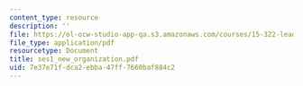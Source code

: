 ```yaml
---
content_type: resource
description: ''
file: https://ol-ocw-studio-app-qa.s3.amazonaws.com/courses/15-322-leading-organizations-ii-fall-2003/7e37e71fdca2ebba47ff7660baf884c2_ses1_new_organization.pdf
file_type: application/pdf
resourcetype: Document
title: ses1_new_organization.pdf
uid: 7e37e71f-dca2-ebba-47ff-7660baf884c2
---
```

